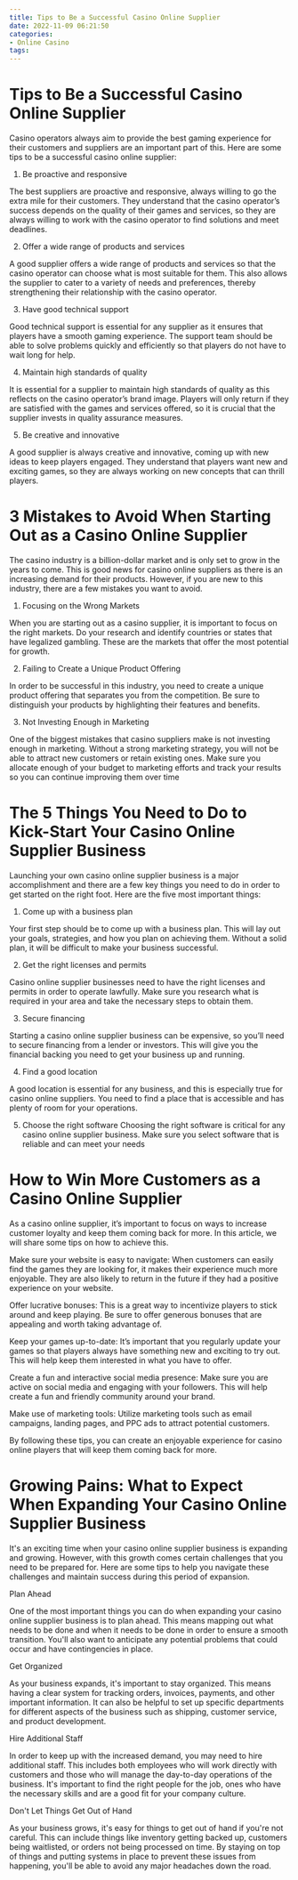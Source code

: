 ```yaml
---
title: Tips to Be a Successful Casino Online Supplier 
date: 2022-11-09 06:21:50
categories:
- Online Casino
tags:
---
```



#  Tips to Be a Successful Casino Online Supplier 

Casino operators always aim to provide the best gaming experience for their customers and suppliers are an important part of this. Here are some tips to be a successful casino online supplier:

1. Be proactive and responsive

The best suppliers are proactive and responsive, always willing to go the extra mile for their customers. They understand that the casino operator’s success depends on the quality of their games and services, so they are always willing to work with the casino operator to find solutions and meet deadlines.

2. Offer a wide range of products and services

A good supplier offers a wide range of products and services so that the casino operator can choose what is most suitable for them. This also allows the supplier to cater to a variety of needs and preferences, thereby strengthening their relationship with the casino operator.

3. Have good technical support

Good technical support is essential for any supplier as it ensures that players have a smooth gaming experience. The support team should be able to solve problems quickly and efficiently so that players do not have to wait long for help.

4. Maintain high standards of quality

It is essential for a supplier to maintain high standards of quality as this reflects on the casino operator’s brand image. Players will only return if they are satisfied with the games and services offered, so it is crucial that the supplier invests in quality assurance measures.

5. Be creative and innovative

A good supplier is always creative and innovative, coming up with new ideas to keep players engaged. They understand that players want new and exciting games, so they are always working on new concepts that can thrill players.

#  3 Mistakes to Avoid When Starting Out as a Casino Online Supplier 

The casino industry is a billion-dollar market and is only set to grow in the years to come. This is good news for casino online suppliers as there is an increasing demand for their products. However, if you are new to this industry, there are a few mistakes you want to avoid.

1. Focusing on the Wrong Markets

When you are starting out as a casino supplier, it is important to focus on the right markets. Do your research and identify countries or states that have legalized gambling. These are the markets that offer the most potential for growth.

2. Failing to Create a Unique Product Offering

In order to be successful in this industry, you need to create a unique product offering that separates you from the competition. Be sure to distinguish your products by highlighting their features and benefits.

3. Not Investing Enough in Marketing

One of the biggest mistakes that casino suppliers make is not investing enough in marketing. Without a strong marketing strategy, you will not be able to attract new customers or retain existing ones. Make sure you allocate enough of your budget to marketing efforts and track your results so you can continue improving them over time

#  The 5 Things You Need to Do to Kick-Start Your Casino Online Supplier Business 

Launching your own casino online supplier business is a major accomplishment and there are a few key things you need to do in order to get started on the right foot. Here are the five most important things:

1. Come up with a business plan 

Your first step should be to come up with a business plan. This will lay out your goals, strategies, and how you plan on achieving them. Without a solid plan, it will be difficult to make your business successful.

2. Get the right licenses and permits 

Casino online supplier businesses need to have the right licenses and permits in order to operate lawfully. Make sure you research what is required in your area and take the necessary steps to obtain them.

3. Secure financing 

Starting a casino online supplier business can be expensive, so you’ll need to secure financing from a lender or investors. This will give you the financial backing you need to get your business up and running.

4. Find a good location 

A good location is essential for any business, and this is especially true for casino online suppliers. You need to find a place that is accessible and has plenty of room for your operations.

5. Choose the right software 
Choosing the right software is critical for any casino online supplier business. Make sure you select software that is reliable and can meet your needs

#  How to Win More Customers as a Casino Online Supplier 

As a casino online supplier, it’s important to focus on ways to increase customer loyalty and keep them coming back for more. In this article, we will share some tips on how to achieve this.

Make sure your website is easy to navigate: When customers can easily find the games they are looking for, it makes their experience much more enjoyable. They are also likely to return in the future if they had a positive experience on your website.

Offer lucrative bonuses: This is a great way to incentivize players to stick around and keep playing. Be sure to offer generous bonuses that are appealing and worth taking advantage of.

Keep your games up-to-date: It’s important that you regularly update your games so that players always have something new and exciting to try out. This will help keep them interested in what you have to offer.

Create a fun and interactive social media presence: Make sure you are active on social media and engaging with your followers. This will help create a fun and friendly community around your brand.

Make use of marketing tools: Utilize marketing tools such as email campaigns, landing pages, and PPC ads to attract potential customers.

By following these tips, you can create an enjoyable experience for casino online players that will keep them coming back for more.

#  Growing Pains: What to Expect When Expanding Your Casino Online Supplier Business

It's an exciting time when your casino online supplier business is expanding and growing. However, with this growth comes certain challenges that you need to be prepared for. Here are some tips to help you navigate these challenges and maintain success during this period of expansion.

Plan Ahead

One of the most important things you can do when expanding your casino online supplier business is to plan ahead. This means mapping out what needs to be done and when it needs to be done in order to ensure a smooth transition. You'll also want to anticipate any potential problems that could occur and have contingencies in place.

Get Organized

As your business expands, it's important to stay organized. This means having a clear system for tracking orders, invoices, payments, and other important information. It can also be helpful to set up specific departments for different aspects of the business such as shipping, customer service, and product development.

Hire Additional Staff

In order to keep up with the increased demand, you may need to hire additional staff. This includes both employees who will work directly with customers and those who will manage the day-to-day operations of the business. It's important to find the right people for the job, ones who have the necessary skills and are a good fit for your company culture.

Don't Let Things Get Out of Hand

As your business grows, it's easy for things to get out of hand if you're not careful. This can include things like inventory getting backed up, customers being waitlisted, or orders not being processed on time. By staying on top of things and putting systems in place to prevent these issues from happening, you'll be able to avoid any major headaches down the road.